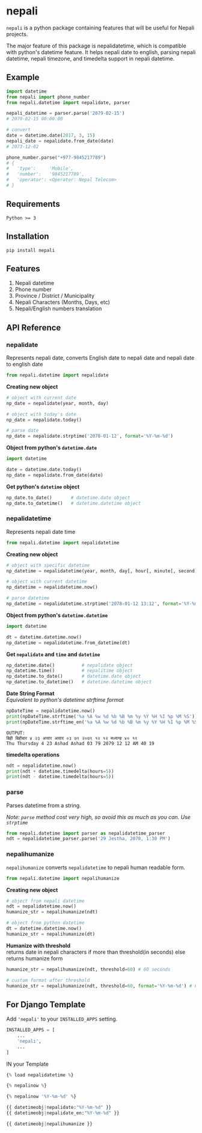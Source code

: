 # nepali

`nepali` is a python package containing features that will be useful for Nepali projects.

The major feature of this package is nepalidatetime, which is compatible with python's datetime feature. It helps nepali date to english, parsing nepali datetime, nepali timezone, and timedelta support in nepali datetime.

## Example

```python
import datetime
from nepali import phone_number
from nepali.datetime import nepalidate, parser

nepali_datetime = parser.parse('2079-02-15')
# 2079-02-15 00:00:00

# convert
date = datetime.date(2017, 3, 15)
nepali_date = nepalidate.from_date(date)
# 2073-12-02

phone_number.parse("+977-9845217789")
# {
# 	'type': 	'Mobile',
#	'number':	'9845217789',
#	'operator': <Operator: Nepal Telecom>
# }
```

## Requirements

    Python >= 3

## Installation

    pip install nepali

## Features

1. Nepali datetime
2. Phone number
3. Province / District / Municipality
4. Nepali Characters (Months, Days, etc)
5. Nepali/English numbers translation

## API Reference

### nepalidate

Represents nepali date, converts English date to nepali date and nepali date to english date

```python
from nepali.datetime import nepalidate
```

**Creating new object**

```python
# object with current date
np_date = nepalidate(year, month, day)

# object with today's date
np_date = nepalidate.today()

# parse date
np_date = nepalidate.strptime('2078-01-12', format='%Y-%m-%d')
```

**Object from python's `datetime.date`**

```python
import datetime

date = datetime.date.today()
np_date = nepalidate.from_date(date)
```

**Get python's `datetime` object**

```python
np_date.to_date() 		# datetime.date object
np_date.to_datetime()	# datetime.datetime object
```

### nepalidatetime

Represents nepali date time

```python
from nepali.datetime import nepalidatetime
```

**Creating new object**

```python
# object with specific datetime
np_datetime = nepalidatetime(year, month, day[, hour[, minute[, second]]]) # arguments must be nepali

# object with current datetime
np_datetime = nepalidatetime.now()

# parse datetime
np_datetime = nepalidatetime.strptime('2078-01-12 13:12', format='%Y-%m-%d %H:%M')
```

**Object from python's `datetime.datetime`**

```python
import datetime

dt = datetime.datetime.now()
np_datetime = nepalidatetime.from_datetime(dt)
```

**Get `nepalidate` and `time` and `datetime`**

```python
np_datetime.date()			# nepalidate object
np_datetime.time()			# nepalitime object
np_datetime.to_date()		# datetime.date object
np_datetime.to_datetime() 	# datetime.datetime object
```


**Date String Format**\
_Equivalent to python's datetime strftime format_

```python
npDateTime = nepalidatetime.now()
print(npDateTime.strftime('%a %A %w %d %b %B %m %y %Y %H %I %p %M %S'))
print(npDateTime.strftime_en('%a %A %w %d %b %B %m %y %Y %H %I %p %M %S'))
````

```
OUTPUT:
बिही बिहीबार ४ २३ असार असार ०३ ७९ २०७९ १२ १२ मध्यान्ह ४० १९
Thu Thursday 4 23 Ashad Ashad 03 79 2079 12 12 AM 40 19
```

**timedelta operations**

```python
ndt = nepalidatetime.now()
print(ndt + datetime.timedelta(hours=5))
print(ndt - datetime.timedelta(hours=5))
```

### parse

Parses datetime from a string.

_Note: `parse` method cost very high, so avoid this as much as you can. Use `strptime`_

```python
from nepali.datetime import parser as nepalidatetime_parser
ndt = nepalidatetime_parser.parse('29 Jestha, 2078, 1:30 PM')
```

### nepalihumanize

`nepalihumanize` converts `nepalidatetime` to nepali human readable form.

```python
from nepali.datetime import nepalihumanize
```

**Creating new object**

```python
# object from nepali datetime
ndt = nepalidatetime.now()
humanize_str = nepalihumanize(ndt)

# object from python datetime
dt = datetime.datetime.now()
humanize_str = nepalihumanize(dt)
```

**Humanize with threshold**\
returns date in nepali characters if more than threshold(in seconds) else returns humanize form

```python
humanize_str = nepalihumanize(ndt, threshold=60) # 60 seconds

# custom format after threshold
humanize_str = nepalihumanize(ndt, threshold=60, format='%Y-%m-%d') # 60 seconds
```

## For Django Template

Add `'nepali'` to your `INSTALLED_APPS` setting.

```python
INSTALLED_APPS = [
	...
	'nepali',
	...
]
```

IN your Template

```python
{% load nepalidatetime %}
```

```python
{% nepalinow %}
```

```python
{% nepalinow '%Y-%m-%d' %}
```

```python
{{ datetimeobj|nepalidate:"%Y-%m-%d" }}
{{ datetimeobj|nepalidate_en:"%Y-%m-%d" }}
```

```python
{{ datetimeobj|nepalihumanize }}
```
